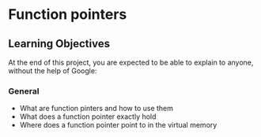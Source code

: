 # Function pointers

## Learning Objectives
At the end of this project, you are expected to be able to explain to anyone, without the help  of Google:

### General
- What are function pinters and how to use them
- What does a function pointer exactly hold
- Where does a function pointer point to in the virtual memory



